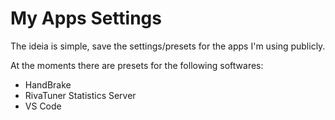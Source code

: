 # My Apps Settings

The ideia is simple, save the settings/presets for the apps I'm using publicly.

At the moments there are presets for the following softwares:
- HandBrake
- RivaTuner Statistics Server
- VS Code